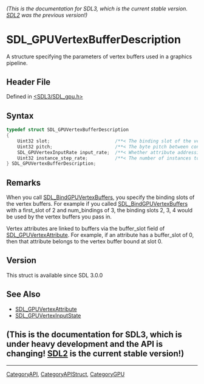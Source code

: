###### (This is the documentation for SDL3, which is the current stable version. [SDL2](https://wiki.libsdl.org/SDL2/) was the previous version!)
# SDL_GPUVertexBufferDescription

A structure specifying the parameters of vertex buffers used in a graphics pipeline.

## Header File

Defined in [<SDL3/SDL_gpu.h>](https://github.com/libsdl-org/SDL/blob/main/include/SDL3/SDL_gpu.h)

## Syntax

```c
typedef struct SDL_GPUVertexBufferDescription
{
    Uint32 slot;                        /**< The binding slot of the vertex buffer. */
    Uint32 pitch;                       /**< The byte pitch between consecutive elements of the vertex buffer. */
    SDL_GPUVertexInputRate input_rate;  /**< Whether attribute addressing is a function of the vertex index or instance index. */
    Uint32 instance_step_rate;          /**< The number of instances to draw using the same per-instance data before advancing in the instance buffer by one element. Ignored unless input_rate is SDL_GPU_VERTEXINPUTRATE_INSTANCE */
} SDL_GPUVertexBufferDescription;
```

## Remarks

When you call [SDL_BindGPUVertexBuffers](SDL_BindGPUVertexBuffers), you
specify the binding slots of the vertex buffers. For example if you called
[SDL_BindGPUVertexBuffers](SDL_BindGPUVertexBuffers) with a first_slot of 2
and num_bindings of 3, the binding slots 2, 3, 4 would be used by the
vertex buffers you pass in.

Vertex attributes are linked to buffers via the buffer_slot field of
[SDL_GPUVertexAttribute](SDL_GPUVertexAttribute). For example, if an
attribute has a buffer_slot of 0, then that attribute belongs to the vertex
buffer bound at slot 0.

## Version

This struct is available since SDL 3.0.0

## See Also

- [SDL_GPUVertexAttribute](SDL_GPUVertexAttribute)
- [SDL_GPUVertexInputState](SDL_GPUVertexInputState)


## (This is the documentation for SDL3, which is under heavy development and the API is changing! [SDL2](https://wiki.libsdl.org/SDL2/) is the current stable version!)



----
[CategoryAPI](CategoryAPI), [CategoryAPIStruct](CategoryAPIStruct), [CategoryGPU](CategoryGPU)

